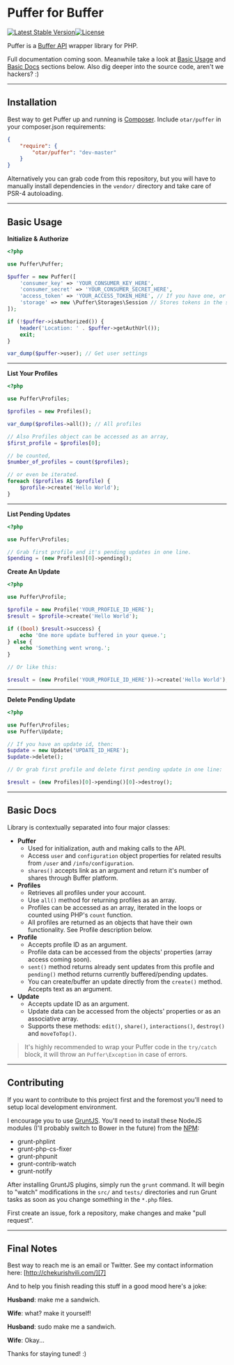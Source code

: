 **Puffer** for **Buffer**
=========================

[![Latest Stable Version](https://poser.pugx.org/otar/puffer/v/stable.svg)](https://packagist.org/packages/otar/puffer)[![License](https://poser.pugx.org/otar/puffer/license.svg)](https://packagist.org/packages/otar/puffer)

Puffer is a [Buffer API][1] wrapper library for PHP.

Full documentation coming soon. Meanwhile take a look at [Basic Usage][2] and [Basic Docs][3] sections below. Also dig deeper into the source code, aren't we hackers? :)

----------

Installation
------------
Best way to get Puffer up and running is [Composer][4]. Include `otar/puffer` in your composer.json requirements:

```json
{
    "require": {
        "otar/puffer": "dev-master"
    }
}
```

Alternatively you can grab code from this repository, but you will have to manually install dependencies in the `vendor/` directory and take care of PSR-4 autoloading.

----------

Basic Usage
-----------

**Initialize & Authorize**

```php
<?php

use Puffer\Puffer;

$puffer = new Puffer([
    'consumer_key' => 'YOUR_CONSUMER_KEY_HERE',
    'consumer_secret' => 'YOUR_CONSUMER_SECRET_HERE',
    'access_token' => 'YOUR_ACCESS_TOKEN_HERE', // If you have one, or authorization will be required
    'storage' => new \Puffer\Storages\Session // Stores tokens in the session (default). Implement Puffer\StorageInterface class to save tokens in the database.
]);

if (!$puffer->isAuthorized()) {
    header('Location: ' . $puffer->getAuthUrl());
    exit;
}

var_dump($puffer->user); // Get user settings
```


----------


**List Your Profiles**

```php
<?php

use Puffer\Profiles;

$profiles = new Profiles();

var_dump($profiles->all()); // All profiles

// Also Profiles object can be accessed as an array,
$first_profile = $profiles[0];

// be counted,
$number_of_profiles = count($profiles);

// or even be iterated.
foreach ($profiles AS $profile) {
    $profile->create('Hello World');
}
```

----------

**List Pending Updates**

```php
<?php

use Puffer\Profiles;

// Grab first profile and it's pending updates in one line.
$pending = (new Profiles)[0]->pending();
```

**Create An Update**

```php
<?php

use Puffer\Profile;

$profile = new Profile('YOUR_PROFILE_ID_HERE');
$result = $profile->create('Hello World');

if ((bool) $result->success) {
    echo 'One more update buffered in your queue.';
} else {
    echo 'Something went wrong.';
}

// Or like this:

$result = (new Profile('YOUR_PROFILE_ID_HERE'))->create('Hello World');
```

----------

**Delete Pending Update**

```php
<?php

use Puffer\Profiles;
use Puffer\Update;

// If you have an update id, then:
$update = new Update('UPDATE_ID_HERE');
$update->delete();

// Or grab first profile and delete first pending update in one line:

$result = (new Profiles)[0]->pending()[0]->destroy();
```

----------

Basic Docs
------------
Library is contextually separated into four major classes:

 - **Puffer**
     - Used for initialization, auth and making calls to the API.
     - Access `user` and `configuration` object properties for related results from `/user` and `/info/configuration`.
     - `shares()` accepts link as an argument and return it's number of shares through Buffer platform.
 - **Profiles**
     - Retrieves all profiles under your account.
     - Use `all()` method for returning profiles as an array.
     - Profiles can be accessed as an array, iterated in the loops or counted using PHP's `count` function.
     - All profiles are returned as an objects that have their own functionality. See Profile description below.
 - **Profile**
     - Accepts profile ID as an argument.
     - Profile data can be accessed from the objects' properties (array access coming soon).
     - `sent()` method returns already sent updates from this profile and `pending()` method returns currently buffered/pending updates.
     - You can create/buffer an update directly from the `create()` method. Accepts text as an argument.
 - **Update**
     - Accepts update ID as an argument.
     - Update data can be accessed from the objects' properties or as an associative array.
     - Supports these methods: `edit()`, `share()`, `interactions()`, `destroy()` and `moveToTop()`.

> It's highly recommended to wrap your Puffer code in the `try/catch`
> block, it will throw an `Puffer\Exception` in case of errors.

----------

Contributing
------------

If you want to contribute to this project first and the foremost you'll need to setup local development environment.

I encourage you to use [GruntJS][5]. You'll need to install these NodeJS modules (I'll probably switch to Bower in the future) from the [NPM][6]:

 - grunt-phplint
 - grunt-php-cs-fixer
 - grunt-phpunit
 - grunt-contrib-watch
 - grunt-notify

After installing GruntJS plugins, simply run the `grunt` command. It will begin to "watch" modifications in the `src/` and `tests/` directories and run Grunt tasks as soon as you change something in the `*.php` files.

First create an issue, fork a repository, make changes and make "pull request".

----------

Final Notes
------
Best way to reach me is an email or Twitter. See my contact information here: [http://chekurishvili.com/][7]

And to help you finish reading this stuff in a good mood here's a joke:

**Husband**: make me a sandwich.

**Wife**: what? make it yourself!

**Husband**: sudo make me a sandwich.

**Wife**: Okay...

Thanks for staying tuned! :)

  [1]: https://bufferapp.com/developers/api
  [2]: #basic-usage
  [3]: #basic-docs
  [4]: https://getcomposer.org/
  [5]: http://gruntjs.com/
  [6]: https://www.npmjs.org/
  [7]: http://chekurishvili.com/
